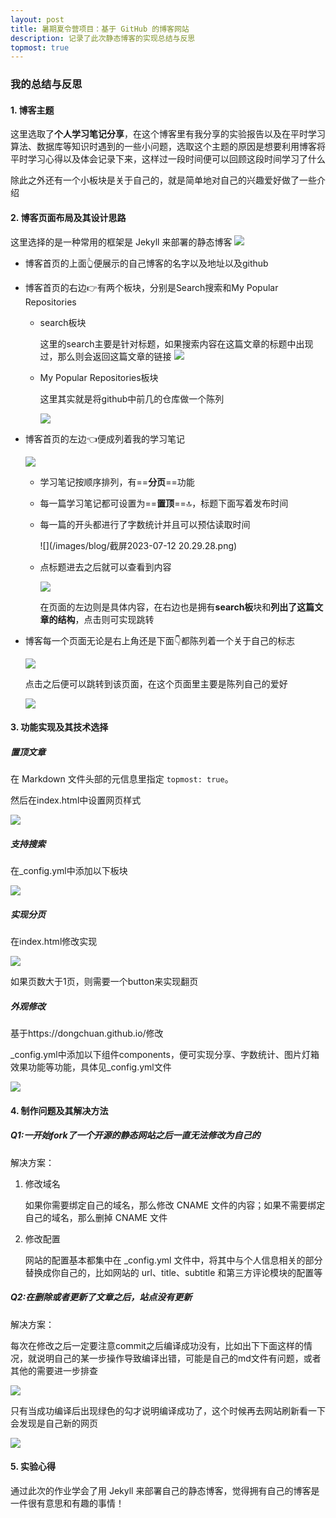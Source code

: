 ```yaml
---
layout: post
title: 暑期夏令营项目：基于 GitHub 的博客网站
description: 记录了此次静态博客的实现总结与反思
topmost: true
---
```

### 我的总结与反思

#### 1. 博客主题

这里选取了**个人学习笔记分享**，在这个博客里有我分享的实验报告以及在平时学习算法、数据库等知识时遇到的一些小问题，选取这个主题的原因是想要利用博客将平时学习心得以及体会记录下来，这样过一段时间便可以回顾这段时间学习了什么

除此之外还有一个小板块是关于自己的，就是简单地对自己的兴趣爱好做了一些介绍

#### 2. 博客页面布局及其设计思路

这里选择的是一种常用的框架是 Jekyll 来部署的静态博客
![](/images/blog/1.png)
- 博客首页的上面👆便展示的自己博客的名字以及地址以及github

- 博客首页的右边👉有两个板块，分别是Search搜索和My Popular Repositories

  - search板块

    这里的search主要是针对标题，如果搜索内容在这篇文章的标题中出现过，那么则会返回这篇文章的链接
   ![](/images/blog/2.png)
   
  - My Popular Repositories板块

    这里其实就是将github中前几的仓库做一个陈列

    ![](/images/blog/3.png)
    
- 博客首页的左边👈便成列着我的学习笔记

  ![](/images/blog/4.png)
  
  - 学习笔记按顺序排列，有==**分页**==功能

  - 每一篇学习笔记都可设置为==**置顶**==🔝，标题下面写着发布时间

  - 每一篇的开头都进行了字数统计并且可以预估读取时间
 
    ![](/images/blog/截屏2023-07-12 20.29.28.png)

  - 点标题进去之后就可以查看到内容

    ![](/images/blog/5.png)

    在页面的左边则是具体内容，在右边也是拥有**search板**块和**列出了这篇文章的结构**，点击则可实现跳转

- 博客每一个页面无论是右上角还是下面👇都陈列着一个关于自己的标志

  ![](/images/blog/6.png)
  
  点击之后便可以跳转到该页面，在这个页面里主要是陈列自己的爱好

  ![](/images/blog/7.png)

#### 3. 功能实现及其技术选择

##### 置顶文章

在 Markdown 文件头部的元信息里指定 `topmost: true`。

然后在index.html中设置网页样式

![](/images/blog/8.png)

##### 支持搜索

在_config.yml中添加以下板块

![](/images/blog/9.png)

##### 实现分页

在index.html修改实现

![](/images/blog/10.png)

如果页数大于1页，则需要一个button来实现翻页

##### 外观修改

基于https://dongchuan.github.io/修改

_config.yml中添加以下组件components，便可实现分享、字数统计、图片灯箱效果功能等功能，具体见_config.yml文件

![](/images/blog/11.png)

#### 4. 制作问题及其解决方法

##### Q1:一开始fork了一个开源的静态网站之后一直无法修改为自己的

解决方案：

1. 修改域名

   如果你需要绑定自己的域名，那么修改 CNAME 文件的内容；如果不需要绑定自己的域名，那么删掉 CNAME 文件

2. 修改配置

   网站的配置基本都集中在 _config.yml 文件中，将其中与个人信息相关的部分替换成你自己的，比如网站的 url、title、subtitle 和第三方评论模块的配置等

##### Q2:在删除或者更新了文章之后，站点没有更新

解决方案：

每次在修改之后一定要注意commit之后编译成功没有，比如出下下面这样的情况，就说明自己的某一步操作导致编译出错，可能是自己的md文件有问题，或者其他的需要进一步排查

![](/images/blog/12.png)

只有当成功编译后出现绿色的勾才说明编译成功了，这个时候再去网站刷新看一下会发现是自己新的网页

![](/images/blog/13.png)



#### 5. 实验心得

通过此次的作业学会了用 Jekyll 来部署自己的静态博客，觉得拥有自己的博客是一件很有意思和有趣的事情！
